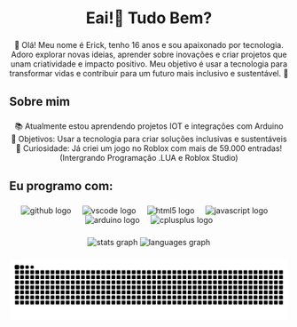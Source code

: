 <h1 align="center">Eai!👋 Tudo Bem?</h1>

###

<p align="center">👋 Olá! Meu nome é Erick, tenho 16 anos e sou apaixonado por tecnologia. Adoro explorar novas ideias, aprender sobre inovações e criar projetos que unam criatividade e impacto positivo. Meu objetivo é usar a tecnologia para transformar vidas e contribuir para um futuro mais inclusivo e sustentável. 🚀</p>

###

<h2 align="left">Sobre mim</h2>

###

<p align="center">📚 Atualmente estou aprendendo projetos IOT e integrações com Arduino  <br>🎯 Objetivos: Usar a tecnologia para criar soluções inclusivas e sustentáveis  <br>🎲 Curiosidade: Já criei um jogo no Roblox com mais de 59.000 entradas! (Intergrando Programação .LUA e Roblox Studio)</p>

###

<h2 align="left">Eu programo com:</h2>

###

<div align="center">
  <img src="https://cdn.jsdelivr.net/gh/devicons/devicon/icons/github/github-original-wordmark.svg" height="40" alt="github logo"  />
  <img width="12" />
  <img src="https://cdn.jsdelivr.net/gh/devicons/devicon/icons/vscode/vscode-original.svg" height="40" alt="vscode logo"  />
  <img width="12" />
  <img src="https://cdn.jsdelivr.net/gh/devicons/devicon/icons/html5/html5-original.svg" height="40" alt="html5 logo"  />
  <img width="12" />
  <img src="https://cdn.jsdelivr.net/gh/devicons/devicon/icons/javascript/javascript-original.svg" height="40" alt="javascript logo"  />
  <img width="12" />
  <img src="https://cdn.jsdelivr.net/gh/devicons/devicon/icons/arduino/arduino-original.svg" height="40" alt="arduino logo"  />
  <img width="12" />
  <img src="https://cdn.jsdelivr.net/gh/devicons/devicon/icons/cplusplus/cplusplus-original.svg" height="40" alt="cplusplus logo"  />
</div>

###

<div align="center">
  <img src="https://github-readme-stats.vercel.app/api?username=erickmth&hide_title=false&hide_rank=false&show_icons=true&include_all_commits=true&count_private=true&disable_animations=false&theme=dracula&locale=pt-br&hide_border=false&order=1" height="150" alt="stats graph"  />
  <img src="https://github-readme-stats.vercel.app/api/top-langs?username=erickmth&locale=pt-br&hide_title=false&layout=compact&card_width=320&langs_count=5&theme=dracula&hide_border=false&order=2" height="150" alt="languages graph"  />
</div>

###

<img src="https://raw.githubusercontent.com/erickmth/erickmth/output/snake.svg" alt="Snake animation" />

###
